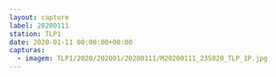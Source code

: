 ```yaml
---
layout: capture
label: 20200111
station: TLP1
date: 2020-01-11 00:00:00+00:00
capturas:
  - imagem: TLP1/2020/202001/20200111/M20200111_235820_TLP_1P.jpg
---
```

